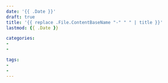 ```yaml
---
date: '{{ .Date }}'
draft: true
title: '{{ replace .File.ContentBaseName "-" " " | title }}'
lastmod: {{ .Date }}

categories:
- 
- 

tags:
- 
- 
---
```


